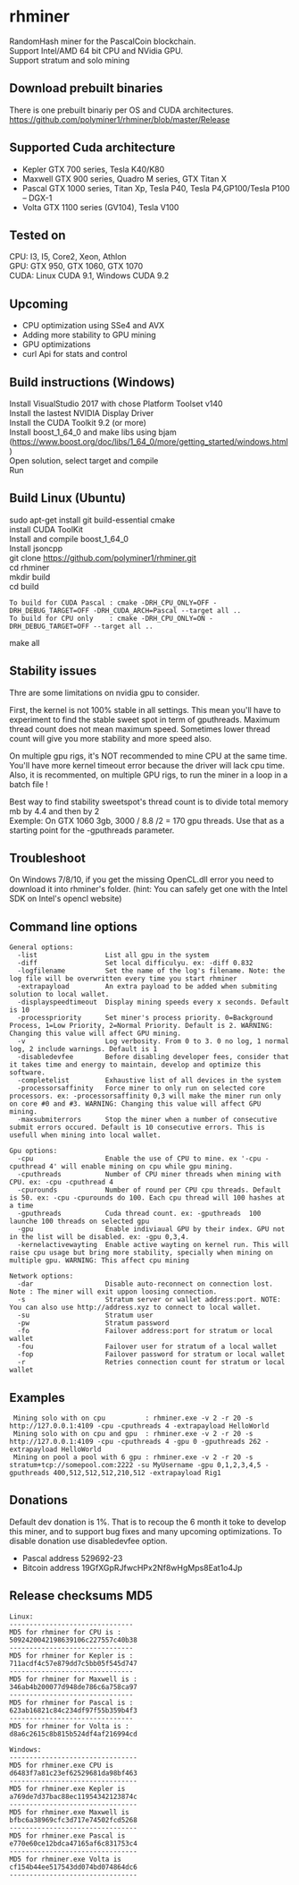 # rhminer 

RandomHash miner for the PascalCoin blockchain.<br>
Support Intel/AMD 64 bit CPU and NVidia GPU.<br>
Support stratum and solo mining<br>

## Download prebuilt binaries
There is one prebuilt binariy per OS and CUDA architectures. <br>
https://github.com/polyminer1/rhminer/blob/master/Release

## Supported Cuda architecture
* Kepler  GTX  700 series, Tesla K40/K80
* Maxwell GTX  900 series, Quadro M series, GTX Titan X
* Pascal  GTX 1000 series, Titan Xp, Tesla P40, Tesla P4,GP100/Tesla P100 – DGX-1
* Volta   GTX 1100 series (GV104), Tesla V100

## Tested on 
CPU: I3, I5, Core2, Xeon, Athlon <br>
GPU: GTX 950, GTX 1060, GTX 1070 <br>
CUDA: Linux CUDA 9.1, Windows CUDA 9.2 <br>

## Upcoming
* CPU optimization using SSe4 and AVX
* Adding more stability to GPU mining
* GPU optimizations
* curl Api for stats and control


## Build instructions (Windows)
Install VisualStudio 2017 with chose Platform Toolset v140 <br>
Install the lastest NVIDIA Display Driver <br>
Install the CUDA Toolkit 9.2 (or more) <br>
Install boost_1_64_0 and make libs using bjam (https://www.boost.org/doc/libs/1_64_0/more/getting_started/windows.html) <br>
Open solution, select target and compile <br>
Run <br>

## Build Linux (Ubuntu)
sudo apt-get install git build-essential cmake  <br>
install CUDA ToolKit <br>
Install and compile boost_1_64_0 <br>
Install jsoncpp <br>
git clone https://github.com/polyminer1/rhminer.git <br>
cd rhminer <br>
mkdir build <br>
cd build <br>
```
To build for CUDA Pascal : cmake -DRH_CPU_ONLY=OFF -DRH_DEBUG_TARGET=OFF -DRH_CUDA_ARCH=Pascal --target all ..
To build for CPU only    : cmake -DRH_CPU_ONLY=ON -DRH_DEBUG_TARGET=OFF --target all ..
```
make all <br>


## Stability issues
Thre are some limitations on nvidia gpu to consider.

First, the kernel is not 100% stable in all settings. This mean you'll have to experiment to find the stable sweet spot in term of gputhreads. Maximum thread count does not mean maximum speed. Sometimes lower thread count will give you more stability and more speed also.

On multiple gpu rigs, it's NOT recommended to mine CPU at the same time. You'll have more kernel timeout error because the driver will lack cpu time.<br>
Also, it is recommented, on multiple GPU rigs, to run the miner in a loop in a batch file !

Best way to find stability sweetspot's thread count is to divide total memory mb by 4.4 and then by 2<br>
Exemple: On GTX 1060 3gb, 3000 / 8.8 /2  = 170 gpu threads. Use that as a starting point for the -gputhreads parameter.

## Troubleshoot
On Windows 7/8/10, if you get the missing OpenCL.dll error you need to download it into rhminer's folder. (hint: You can safely get one with the Intel SDK on Intel's opencl website)


## Command line options
```
General options:
  -list                 List all gpu in the system
  -diff                 Set local difficulyu. ex: -diff 0.832
  -logfilename          Set the name of the log's filename. Note: the log file will be overwritten every time you start rhminer
  -extrapayload         An extra payload to be added when submiting solution to local wallet.
  -displayspeedtimeout  Display mining speeds every x seconds. Default is 10
  -processpriority      Set miner's process priority. 0=Background Process, 1=Low Priority, 2=Normal Priority. Default is 2. WARNING: Changing this value will affect GPU mining.
  -v                    Log verbosity. From 0 to 3. 0 no log, 1 normal log, 2 include warnings. Default is 1
  -disabledevfee        Before disabling developer fees, consider that it takes time and energy to maintain, develop and optimize this software.
  -completelist         Exhaustive list of all devices in the system
  -processorsaffinity   Force miner to only run on selected core processors. ex: -processorsaffinity 0,3 will make the miner run only on core #0 and #3. WARNING: Changing this value will affect GPU mining.
  -maxsubmiterrors      Stop the miner when a number of consecutive submit errors occured. Default is 10 consecutive errors. This is usefull when mining into local wallet.

Gpu options:
  -cpu                  Enable the use of CPU to mine. ex '-cpu -cputhread 4' will enable mining on cpu while gpu mining.
  -cputhreads           Number of CPU miner threads when mining with CPU. ex: -cpu -cputhread 4
  -cpurounds            Number of round per CPU cpu threads. Default is 50. ex: -cpu -cpurounds do 100. Each cpu thread will 100 hashes at a time
  -gputhreads           Cuda thread count. ex: -gputhreads  100 launche 100 threads on selected gpu
  -gpu                  Enable indiviaual GPU by their index. GPU not in the list will be disabled. ex: -gpu 0,3,4.
  -kernelactivewayting  Enable active wayting on kernel run. This will raise cpu usage but bring more stability, specially when mining on multiple gpu. WARNING: This affect cpu mining

Network options:
  -dar                  Disable auto-reconnect on connection lost. Note : The miner will exit uppon loosing connection.
  -s                    Stratum server or wallet address:port. NOTE: You can also use http://address.xyz to connect to local wallet.
  -su                   Stratum user
  -pw                   Stratum password
  -fo                   Failover address:port for stratum or local wallet
  -fou                  Failover user for stratum of a local wallet
  -fop                  Failover password for stratum or local wallet
  -r                    Retries connection count for stratum or local wallet
```

## Examples
```
 Mining solo with on cpu          : rhminer.exe -v 2 -r 20 -s http://127.0.0.1:4109 -cpu -cputhreads 4 -extrapayload HelloWorld
 Mining solo with on cpu and gpu  : rhminer.exe -v 2 -r 20 -s http://127.0.0.1:4109 -cpu -cputhreads 4 -gpu 0 -gputhreads 262 -extrapayload HelloWorld
 Mining on pool a pool with 6 gpu : rhminer.exe -v 2 -r 20 -s stratum+tcp://somepool.com:2222 -su MyUsername -gpu 0,1,2,3,4,5 -gputhreads 400,512,512,512,210,512 -extrapayload Rig1
```
  
  
## Donations
Default dev donation is 1%. That is to recoup the 6 month it toke to develop this miner, and to support bug fixes and many upcoming optimizations. To disable donation use disabledevfee option.

  * Pascal address 529692-23
  * Bitcoin address 19GfXGpRJfwcHPx2Nf8wHgMps8Eat1o4Jp


## Release checksums MD5
```
Linux:
-------------------------------
MD5 for rhminer for CPU is :
5092420042198639106c227557c40b38
-------------------------------
MD5 for rhminer for Kepler is :
711acdf4c57e879dd7c5bb05f545d747
-------------------------------
MD5 for rhminer for Maxwell is :
346ab4b200077d948de786c6a758ca97
-------------------------------
MD5 for rhminer for Pascal is :
623ab16821c84c234df97f55b359b4f3
-------------------------------
MD5 for rhminer for Volta is :
d8a6c2615c8b815b524df4af216994cd

Windows:
-------------------------------- 
MD5 for rhminer.exe CPU is  
d6483f7a81c23ef62529681da98bf463
-------------------------------- 
MD5 for rhminer.exe Kepler is  
a769de7d37bac88ec11954342123874c
-------------------------------- 
MD5 for rhminer.exe Maxwell is  
bfbc6a38969cfc3d717e74502fcd5268
-------------------------------- 
MD5 for rhminer.exe Pascal is  
e770e60ce12bdca47165af6c831753c4
-------------------------------- 
MD5 for rhminer.exe Volta is  
cf154b44ee517543dd074bd074864dc6
-------------------------------- 

```
